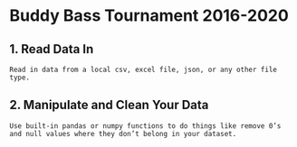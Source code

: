 # Buddy Bass Tournament 2016-2020

## 1. Read Data In
`Read in data from a local csv, excel file, json, or any other file type.`


## 2. Manipulate and Clean Your Data
`Use built-in pandas or numpy functions to do things like remove 0’s and null values where they don’t belong in your dataset.`
